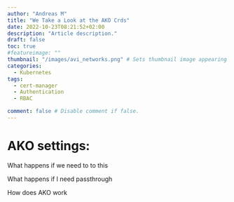 ```yaml
---
author: "Andreas M"
title: "We Take a Look at the AKO Crds"
date: 2022-10-23T08:21:52+02:00 
description: "Article description."
draft: false 
toc: true
#featureimage: ""
thumbnail: "/images/avi_networks.png" # Sets thumbnail image appearing inside card on homepage.
categories:
  - Kubernetes
tags:
  - cert-manager
  - Authentication
  - RBAC 

comment: false # Disable comment if false.
---
```




# AKO settings: 



What happens if we need to to this

What happens if I need passthrough

How does AKO work

